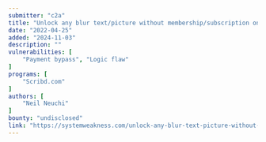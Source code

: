 ```yaml
---
submitter: "c2a"
title: "Unlock any blur text/picture without membership/subscription on Scribd.com |By Neuchi"
date: "2022-04-25"
added: "2024-11-03"
description: ""
vulnerabilities: [
    "Payment bypass", "Logic flaw"
]
programs: [
    "Scribd.com"
]
authors: [
    "Neil Neuchi"
]
bounty: "undisclosed"
link: "https://systemweakness.com/unlock-any-blur-text-picture-without-membership-subscription-on-scribd-com-by-neuchi-69237776e24"
---
```




